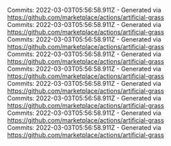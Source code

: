 Commits: 2022-03-03T05:56:58.911Z - Generated via https://github.com/marketplace/actions/artificial-grass
<br>
Commits: 2022-03-03T05:56:58.911Z - Generated via https://github.com/marketplace/actions/artificial-grass
<br>
Commits: 2022-03-03T05:56:58.911Z - Generated via https://github.com/marketplace/actions/artificial-grass
<br>
Commits: 2022-03-03T05:56:58.911Z - Generated via https://github.com/marketplace/actions/artificial-grass
<br>
Commits: 2022-03-03T05:56:58.911Z - Generated via https://github.com/marketplace/actions/artificial-grass
<br>
Commits: 2022-03-03T05:56:58.911Z - Generated via https://github.com/marketplace/actions/artificial-grass
<br>
Commits: 2022-03-03T05:56:58.911Z - Generated via https://github.com/marketplace/actions/artificial-grass
<br>
Commits: 2022-03-03T05:56:58.911Z - Generated via https://github.com/marketplace/actions/artificial-grass
<br>
Commits: 2022-03-03T05:56:58.911Z - Generated via https://github.com/marketplace/actions/artificial-grass
<br>
